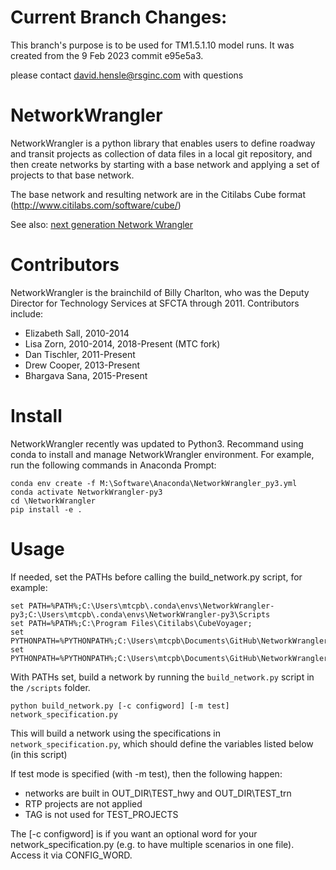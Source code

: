 Current Branch Changes:
=======================
This branch's purpose is to be used for TM1.5.1.10 model runs.
It was created from the 9 Feb 2023 commit e95e5a3.

please contact david.hensle@rsginc.com with questions


NetworkWrangler
===============

NetworkWrangler is a python library that enables users to define roadway
and transit projects as collection of data files in a local git repository,
and then create networks by starting with a base network and applying a
set of projects to that base network.

The base network and resulting network are in the Citilabs Cube format (http://www.citilabs.com/software/cube/)

See also: [next generation Network Wrangler](https://github.com/wsp-sag/network_wrangler)

Contributors
=======
NetworkWrangler is the brainchild of Billy Charlton, who was the Deputy Director for Technology Services at SFCTA through 2011.
Contributors include:
* Elizabeth Sall, 2010-2014
* Lisa Zorn, 2010-2014, 2018-Present (MTC fork)
* Dan Tischler, 2011-Present
* Drew Cooper, 2013-Present
* Bhargava Sana, 2015-Present

Install
=======
NetworkWrangler recently was updated to Python3. Recommand using conda to install and manage NetworkWrangler environment. For example, run the following commands in Anaconda Prompt:
```
conda env create -f M:\Software\Anaconda\NetworkWrangler_py3.yml
conda activate NetworkWrangler-py3
cd \NetworkWrangler
pip install -e .
```

Usage
=======
If needed, set the PATHs before calling the build_network.py script, for example:
```
set PATH=%PATH%;C:\Users\mtcpb\.conda\envs\NetworkWrangler-py3;C:\Users\mtcpb\.conda\envs\NetworkWrangler-py3\Scripts
set PATH=%PATH%;C:\Program Files\Citilabs\CubeVoyager;
set PYTHONPATH=%PYTHONPATH%;C:\Users\mtcpb\Documents\GitHub\NetworkWrangler
set PYTHONPATH=%PYTHONPATH%;C:\Users\mtcpb\Documents\GitHub\NetworkWrangler\_static
```

With PATHs set, build a network by running the `build_network.py` script  in the `/scripts` folder.
```
python build_network.py [-c configword] [-m test] network_specification.py
```

This will build a network using the specifications in `network_specification.py`, which should define the variables listed below (in this script)
  
If test mode is specified (with -m test), then the following happen:
  * networks are built in OUT_DIR\TEST_hwy and OUT_DIR\TEST_trn
  * RTP projects are not applied
  * TAG is not used for TEST_PROJECTS
    
The [-c configword] is if you want an optional word for your network_specification.py
  (e.g. to have multiple scenarios in one file).  Access it via CONFIG_WORD.
